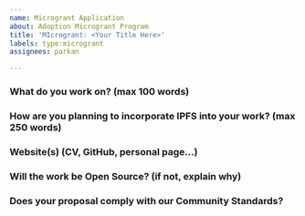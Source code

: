 ```yaml
---
name: Microgrant Application
about: Adoption Microgrant Program
title: 'MIcrogrant: <Your Title Here>'
labels: type:microgrant
assignees: parkan

---
```


### What do you work on? (max 100 words)
<!-- a description of your professional, academic, artistic or other work -->

### How are you planning to incorporate IPFS into your work? (max 250 words)
<!-- detailed but concise description of your planned IPFS integration -->

### Website(s) (CV, GitHub, personal page...)
<!-- https://your-website-here -->

### Will the work be Open Source? (if not, explain why)
<!-- code licensed under any [OSI-approved](https://opensource.org/licenses) license and made available publicly -->

### Does your proposal comply with our Community Standards?
<!-- please read the [Community Standards](https://github.com/protocol/ipfs-grants/blob/master/STANDARDS.md) and make sure your project is in compliance -->
